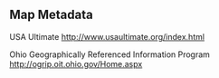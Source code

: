## Map Metadata

USA Ultimate
http://www.usaultimate.org/index.html

Ohio Geographically Referenced Information Program
http://ogrip.oit.ohio.gov/Home.aspx